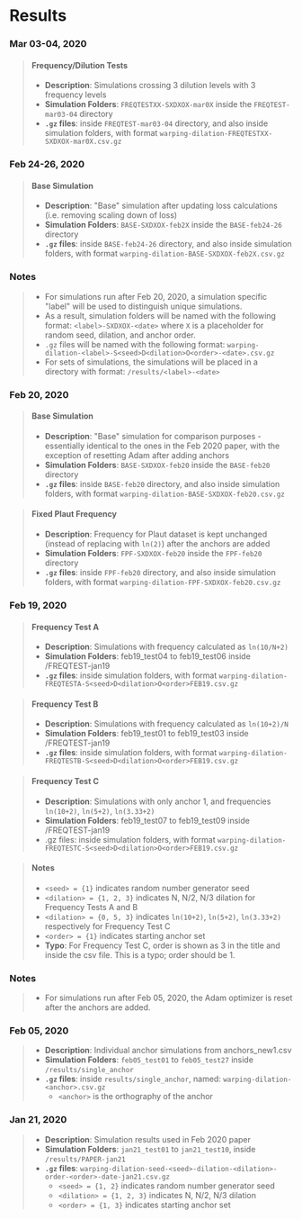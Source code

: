 # Results

### Mar 03-04, 2020
> #### Frequency/Dilution Tests
> * **Description**: Simulations crossing 3 dilution levels with 3 frequency levels
> * **Simulation Folders**: `FREQTESTXX-SXDXOX-mar0X` inside the `FREQTEST-mar03-04` directory
> * **`.gz` files**: inside `FREQTEST-mar03-04` directory, and also inside simulation folders, with format
`warping-dilation-FREQTESTXX-SXDXOX-mar0X.csv.gz`


### Feb 24-26, 2020
> #### Base Simulation
> * **Description**: "Base" simulation after updating loss calculations (i.e. removing scaling down of loss)
> * **Simulation Folders**: `BASE-SXDXOX-feb2X` inside the `BASE-feb24-26` directory
> * **`.gz` files**: inside `BASE-feb24-26` directory, and also inside simulation folders, with format
`warping-dilation-BASE-SXDXOX-feb2X.csv.gz`

### Notes
> * For simulations run after Feb 20, 2020, a simulation specific "label" will be used to distinguish unique simulations.
> * As a result, simulation folders will be named with the following format: `<label>-SXDXOX-<date>` where `X` is a placeholder for random seed, dilation, and anchor order.
> * `.gz` files will be named with the following format:
`warping-dilation-<label>-S<seed>D<dilation>O<order>-<date>.csv.gz`
> * For sets of simulations, the simulations will be placed in a directory with format:
`/results/<label>-<date>`

### Feb 20, 2020
> #### Base Simulation
> * **Description**: "Base" simulation for comparison purposes - essentially identical to the ones in the Feb 2020 paper, with the exception of resetting Adam after adding anchors
> * **Simulation Folders**: `BASE-SXDXOX-feb20` inside the `BASE-feb20` directory
> * **`.gz` files**: inside `BASE-feb20` directory, and also inside simulation folders, with format
`warping-dilation-BASE-SXDXOX-feb20.csv.gz`

> #### Fixed Plaut Frequency
> * **Description**: Frequency for Plaut dataset is kept unchanged (instead of replacing with `ln(2)`) after the anchors are added
> * **Simulation Folders**: `FPF-SXDXOX-feb20` inside the `FPF-feb20` directory
> * **`.gz` files**: inside `FPF-feb20` directory, and also inside simulation folders, with format
`warping-dilation-FPF-SXDXOX-feb20.csv.gz`

### Feb 19, 2020
> #### Frequency Test A
> * **Description**: Simulations with frequency calculated as `ln(10/N+2)`
> * **Simulation Folders**: feb19_test04 to feb19_test06 inside /FREQTEST-jan19
> * **`.gz` files**: inside simulation folders, with format `warping-dilation-FREQTESTA-S<seed>D<dilation>O<order>FEB19.csv.gz`

> #### Frequency Test B
> * **Description**: Simulations with frequency calculated as `ln(10+2)/N`
> * **Simulation Folders**: feb19_test01 to feb19_test03 inside /FREQTEST-jan19
> * **`.gz` files**: inside simulation folders, with format `warping-dilation-FREQTESTB-S<seed>D<dilation>O<order>FEB19.csv.gz`

> #### Frequency Test C
> * **Description**: Simulations with only anchor 1, and frequencies `ln(10+2)`, `ln(5+2)`, `ln(3.33+2)`
> * **Simulation Folders**: feb19_test07 to feb19_test09 inside /FREQTEST-jan19
> * .gz files: inside simulation folders, with format `warping-dilation-FREQTESTC-S<seed>D<dilation>O<order>FEB19.csv.gz`

> #### Notes
>    * `<seed> = {1}` indicates random number generator seed
>    * `<dilation> = {1, 2, 3}` indicates N, N/2, N/3 dilation for Frequency Tests A and B
>    * `<dilation> = {0, 5, 3}` indicates `ln(10+2)`, `ln(5+2)`, `ln(3.33+2)` respectively for Frequency Test C
>    * `<order> = {1}` indicates starting anchor set
>    * **Typo**: For Frequency Test C, order is shown as 3 in the title and inside the csv file. This is a typo; order should be 1.


### Notes
> * For simulations run after Feb 05, 2020, the Adam optimizer is reset after the anchors are added.

### Feb 05, 2020
> * **Description**: Individual anchor simulations from anchors_new1.csv
> * **Simulation Folders**: `feb05_test01` to `feb05_test27` inside `/results/single_anchor`
> * **`.gz` files**: inside `results/single_anchor`, named: `warping-dilation-<anchor>.csv.gz`
>    * `<anchor>` is the orthography of the anchor

### Jan 21, 2020
 > * **Description**: Simulation results used in Feb 2020 paper
 > * **Simulation Folders**: `jan21_test01` to `jan21_test10`, inside `/results/PAPER-jan21`
 > * **`.gz` files**: `warping-dilation-seed-<seed>-dilation-<dilation>-order-<order>-date-jan21.csv.gz`
 >    * `<seed> = {1, 2}` indicates random number generator seed
 >    * `<dilation> = {1, 2, 3}` indicates N, N/2, N/3 dilation
 >    * `<order> = {1, 3}` indicates starting anchor set
     

